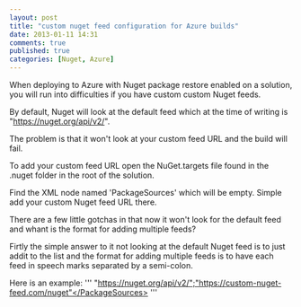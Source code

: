 ```yaml
---
layout: post
title: "custom nuget feed configuration for Azure builds"
date: 2013-01-11 14:31
comments: true
published: true
categories: [Nuget, Azure]
---
```


When deploying to Azure with Nuget package restore enabled on a solution, you will run into difficulties if you have custom custom Nuget feeds.

By default, Nuget will look at the default feed which at the time of writing is "https://nuget.org/api/v2/".

The problem is that it won't look at your custom feed URL and the build will fail.

To add your custom feed URL open the NuGet.targets file found in the .nuget folder in the root of the solution.

Find the XML node named 'PackageSources' which will be empty. Simple add your custom Nuget feed URL there. 

There are a few little gotchas in that now it won't look for the default feed and whant is the format for adding multiple feeds?

Firtly the simple answer to it not looking at the default Nuget feed is to just addit to the list and the format for adding multiple feeds is to have each feed in speech marks separated by a semi-colon.

Here is an example:
'''
<PackageSources>"https://nuget.org/api/v2/";"https://custom-nuget-feed.com/nuget"</PackageSources>
'''